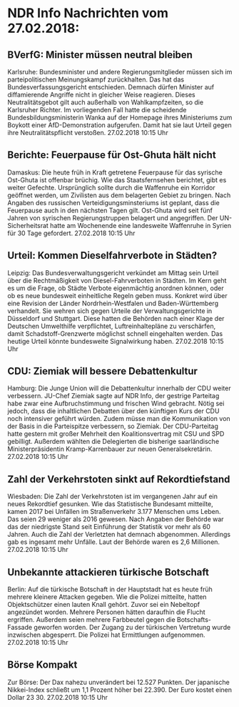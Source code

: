 # NDR Info Nachrichten vom 27.02.2018:


## BVerfG: Minister müssen neutral bleiben
Karlsruhe:		 Bundesminister und andere Regierungsmitglieder müssen sich im parteipolitischen Meinungskampf zurückhalten. Das hat das Bundesverfassungsgericht entschieden. Demnach dürfen Minister auf diffamierende Angriffe nicht in gleicher Weise reagieren. Dieses Neutralitätsgebot gilt auch außerhalb von Wahlkampfzeiten, so die Karlsruher Richter. Im vorliegenden Fall hatte die scheidende Bundesbildungsministerin Wanka auf der Homepage ihres Ministeriums zum Boykott einer AfD-Demonstration aufgerufen. Damit hat sie laut Urteil gegen ihre Neutralitätspflicht verstoßen. 27.02.2018 10:15 Uhr 

## Berichte: Feuerpause für Ost-Ghuta hält nicht
Damaskus: Die heute früh in Kraft getretene Feuerpause für das syrische Ost-Ghuta ist offenbar brüchig. Wie das Staatsfernsehen berichtet, gibt es weiter Gefechte. Ursprünglich sollte durch die Waffenruhe ein Korridor geöffnet werden, um Zivilisten aus dem belagerten Gebiet zu bringen. Nach Angaben des russischen Verteidigungsminsteriums ist geplant, dass die Feuerpause auch in den nächsten Tagen gilt. Ost-Ghuta wird seit fünf Jahren von syrischen Regierungstruppen belagert und angegriffen. Der UN-Sicherheitsrat hatte am Wochenende eine landesweite Waffenruhe in Syrien für 30 Tage gefordert. 27.02.2018 10:15 Uhr 

## Urteil: Kommen Dieselfahrverbote in Städten?
Leipzig: Das Bundesverwaltungsgericht verkündet am Mittag sein Urteil über die Rechtmäßigkeit von Diesel-Fahrverboten in Städten. Im Kern geht es um die Frage, ob Städte Verbote eigenmächtig anordnen können, oder ob es neue bundesweit einheitliche Regeln geben muss. Konkret wird über eine Revision der Länder Nordrhein-Westfalen und Baden-Württemberg verhandelt. Sie wehren sich gegen Urteile der Verwaltungsgerichte in Düsseldorf und Stuttgart. Diese hatten die Behörden nach einer Klage der Deutschen Umwelthilfe verpflichtet, Luftreinhaltepläne zu verschärfen, damit Schadstoff-Grenzwerte möglichst schnell eingehalten werden. Das heutige Urteil könnte bundesweite Signalwirkung haben. 27.02.2018 10:15 Uhr 

## CDU: Ziemiak will bessere Debattenkultur
Hamburg: Die Junge Union will die Debattenkultur innerhalb der CDU weiter verbessern. JU-Chef Ziemiak sagte auf NDR Info, der gestrige Parteitag habe zwar eine Aufbruchstimmung und frischen Wind gebracht. Nötig sei jedoch, dass die inhaltlichen Debatten über den künftigen Kurs der CDU noch intensiver geführt würden. Zudem müsse man die Kommunikation von der Basis in die Parteispitze verbessern, so Ziemiak. Der CDU-Parteitag hatte gestern mit großer Mehrheit den Koalitionsvertrag mit CSU und SPD gebilligt. Außerdem wählten die Delegierten die bisherige saarländische Ministerpräsidentin Kramp-Karrenbauer zur neuen Generalsekretärin. 27.02.2018 10:15 Uhr 

## Zahl der Verkehrstoten sinkt auf Rekordtiefstand
Wiesbaden: Die Zahl der Verkehrstoten ist im vergangenen Jahr auf ein neues Rekordtief gesunken. Wie das Statistische Bundesamt mitteilte, kamen 2017 bei Unfällen im Straßenverkehr 3.177 Menschen ums Leben. Das seien 29 weniger als 2016 gewesen. Nach Angaben der Behörde war das der niedrigste Stand seit Einführung der Statistik vor mehr als 60 Jahren. Auch die Zahl der Verletzten hat demnach abgenommen. Allerdings gab es ingesamt mehr Unfälle. Laut der Behörde waren es 2,6 Millionen. 27.02.2018 10:15 Uhr 

## Unbekannte attackieren türkische Botschaft
Berlin: Auf die türkische Botschaft in der Hauptstadt hat es heute früh mehrere kleinere Attacken gegeben. Wie die Polizei mitteilte, hatten Objektschützer einen lauten Knall gehört. Zuvor sei ein Nebeltopf angezündet worden. Mehrere Personen hätten daraufhin die Flucht ergriffen. Außerdem seien mehrere Farbbeutel gegen die Botschafts-Fassade geworfen worden. Der Zugang zu der türkischen Vertretung wurde inzwischen abgesperrt. Die Polizei hat Ermittlungen aufgenommen. 27.02.2018 10:15 Uhr 

## Börse Kompakt
Zur Börse: Der Dax nahezu unverändert bei 12.527 Punkten. Der japanische Nikkei-Index schließt um 1,1 Prozent höher bei 22.390. Der Euro kostet einen Dollar 23 30. 27.02.2018 10:15 Uhr 
